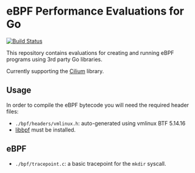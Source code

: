 # eBPF Performance Evaluations for Go
[![Build Status](https://github.com/syscll/ebpf-perf-go/workflows/ci/badge.svg)](https://github.com/syscll/ebpf-perf-go/actions)

This repository contains evaluations for creating and running eBPF programs using 3rd party Go libraries.

Currently supporting the [Cilium](https://github.com/cilium/ebpf) library.

## Usage
In order to compile the eBPF bytecode you will need the required header files:
- `./bpf/headers/vmlinux.h`: auto-generated using vmlinux BTF 5.14.16
- [libbpf](https://github.com/libbpf/libbpf) must be installed.

## eBPF
- `./bpf/tracepoint.c`: a basic tracepoint for the `mkdir` syscall.
